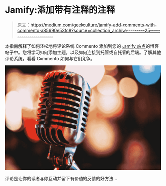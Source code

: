 # Jamify:添加带有注释的注释

> 原文：<https://medium.com/geekculture/jamify-add-comments-with-commento-a85690e53fc8?source=collection_archive---------25----------------------->

本指南解释了如何轻松地将评论系统 Commento 添加到您的 [Jamify 站点](https://www.jamify.org)的博客帖子中。您将学习如何添加主题，以及如何连接到托管或自托管的后端。了解其他评论系统，看看 Commento 如何与它们竞争。

![](img/ccde2ef613313ff41fc0b4a8180d0388.png)

评论是让你的读者与你互动并留下有价值的反馈的好方法…
